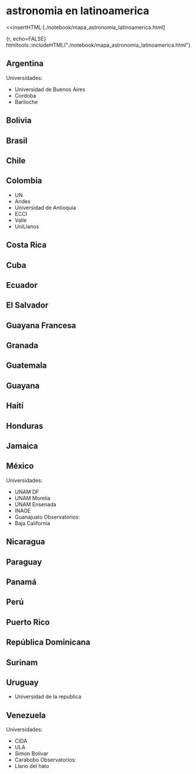 # astronomia en latinoamerica

<<insertHTML:[./notebook/mapa_astronomia_latinoamerica.html]

{r, echo=FALSE}
htmltools::includeHTML("./notebook/mapa_astronomia_latinoamerica.html")


## Argentina
Universidades:
- Universidad de Buenos Aires
- Cordoba
- Bariloche
## Bolivia
## Brasil
## Chile
## Colombia
- UN
- Andes
- Universidad de Antioquia
- ECCI
- Valle
- UniLlanos
## Costa Rica
## Cuba
## Ecuador
## El Salvador
## Guayana Francesa
## Granada
## Guatemala
## Guayana
## Haití
## Honduras
## Jamaica
## México
 Universidades: 
- UNAM DF
- UNAM Morelia
- UNAM Ensenada
- INAOE
- Guanajuato 
Observatorios:
- Baja California
## Nicaragua
## Paraguay
## Panamá
## Perú
## Puerto Rico
## República Dominicana
## Surinam
## Uruguay
- Universidad de la republica
## Venezuela 
Universidades:
- CIDA
- ULA
- Simon Bolivar
- Carabobo
Observatorios:
 - Llano del hato
